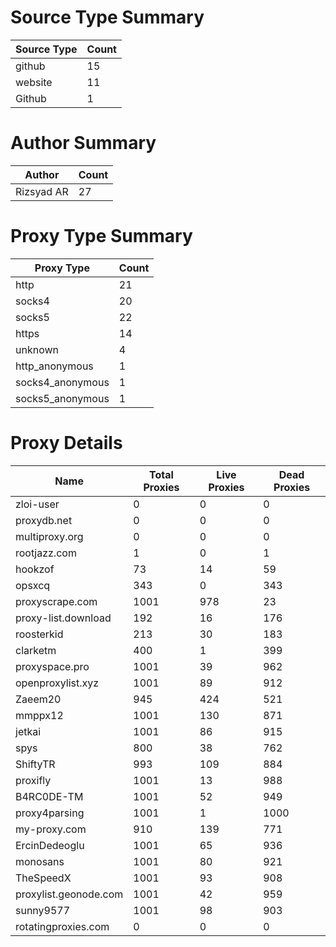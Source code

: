 # Source Type Summary

| Source Type | Count |
|-------------|-------|
| github | 15 |
| website | 11 |
| Github | 1 |


# Author Summary

| Author | Count |
|--------|-------|
| Rizsyad AR | 27 |


# Proxy Type Summary

| Proxy Type | Count |
|------------|-------|
| http | 21 |
| socks4 | 20 |
| socks5 | 22 |
| https | 14 |
| unknown | 4 |
| http_anonymous | 1 |
| socks4_anonymous | 1 |
| socks5_anonymous | 1 |


# Proxy Details

| Name | Total Proxies | Live Proxies | Dead Proxies |
|------|---------------|--------------|---------------|
| zloi-user | 0 | 0 | 0 |
| proxydb.net | 0 | 0 | 0 |
| multiproxy.org | 0 | 0 | 0 |
| rootjazz.com | 1 | 0 | 1 |
| hookzof | 73 | 14 | 59 |
| opsxcq | 343 | 0 | 343 |
| proxyscrape.com | 1001 | 978 | 23 |
| proxy-list.download | 192 | 16 | 176 |
| roosterkid | 213 | 30 | 183 |
| clarketm | 400 | 1 | 399 |
| proxyspace.pro | 1001 | 39 | 962 |
| openproxylist.xyz | 1001 | 89 | 912 |
| Zaeem20 | 945 | 424 | 521 |
| mmppx12 | 1001 | 130 | 871 |
| jetkai | 1001 | 86 | 915 |
| spys | 800 | 38 | 762 |
| ShiftyTR | 993 | 109 | 884 |
| proxifly | 1001 | 13 | 988 |
| B4RC0DE-TM | 1001 | 52 | 949 |
| proxy4parsing | 1001 | 1 | 1000 |
| my-proxy.com | 910 | 139 | 771 |
| ErcinDedeoglu | 1001 | 65 | 936 |
| monosans | 1001 | 80 | 921 |
| TheSpeedX | 1001 | 93 | 908 |
| proxylist.geonode.com | 1001 | 42 | 959 |
| sunny9577 | 1001 | 98 | 903 |
| rotatingproxies.com | 0 | 0 | 0 |
